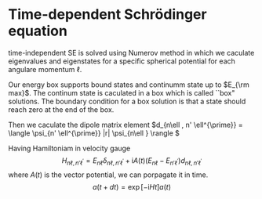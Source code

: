 # Time-dependent Schrödinger equation 
time-independent SE is solved using Numerov method in which we caculate eigenvalues and eigenstates for a specific spherical potential for each angulare momentum $\ell$.



Our energy box supports bound states and continumm state up to $E_{\rm max}$. The continum state is caculated in a box which is called ``box" solutions. The boundary condition for a box solution is that a state should reach zero at the end of the box.



Then we caculate the dipole matrix element $d_{n\ell ,  n' \ell^{\prime}} = \langle \psi_{n' \ell^{\prime}} |r| \psi_{n\ell } \rangle $


Having Hamiltoniam in velocity gauge 
$$H_{n\ell ,  n' \ell^{\prime}} = E_{n\ell} \delta_{n\ell ,  n' \ell^{\prime}} + \mathrm{i} A(t) (E_{n\ell} - E_{ n' \ell^{\prime}}) d_{n\ell ,  n' \ell^{\prime}}$$ where $A(t)$ is the vector potential, we can porpagate it in time.
$$a(t + dt) = \exp[-\mathrm{i} H t] a(t)$$
